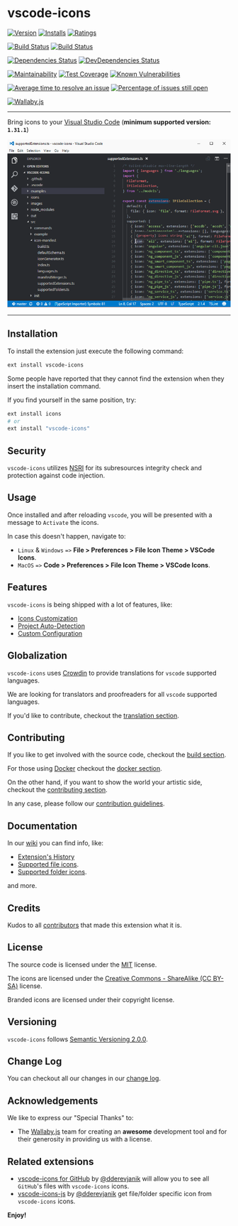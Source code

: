 # vscode-icons

[![Version](https://vsmarketplacebadge.apphb.com/version/vscode-icons-team.vscode-icons.svg)](https://marketplace.visualstudio.com/items?itemName=vscode-icons-team.vscode-icons)
[![Installs](https://vsmarketplacebadge.apphb.com/installs-short/vscode-icons-team.vscode-icons.svg)](https://marketplace.visualstudio.com/items?itemName=vscode-icons-team.vscode-icons)
[![Ratings](https://vsmarketplacebadge.apphb.com/rating/vscode-icons-team.vscode-icons.svg)](https://marketplace.visualstudio.com/items?itemName=vscode-icons-team.vscode-icons)

[![Build Status](https://travis-ci.org/vscode-icons/vscode-icons.svg?branch=master)](https://travis-ci.org/vscode-icons/vscode-icons)
[![Build Status](https://ci.appveyor.com/api/projects/status/github/vscode-icons/vscode-icons?branch=master&svg=true)](https://ci.appveyor.com/project/vscode-icons-team/vscode-icons)

[![Dependencies Status](https://david-dm.org/vscode-icons/vscode-icons/status.svg)](https://david-dm.org/vscode-icons/vscode-icons)
[![DevDependencies Status](https://david-dm.org/vscode-icons/vscode-icons/dev-status.svg)](https://david-dm.org/vscode-icons/vscode-icons?type=dev)

[![Maintainability](https://api.codeclimate.com/v1/badges/4f02368ebeb7be1490bb/maintainability)](https://codeclimate.com/github/vscode-icons/vscode-icons/maintainability)
[![Test Coverage](https://api.codeclimate.com/v1/badges/4f02368ebeb7be1490bb/test_coverage)](https://codeclimate.com/github/vscode-icons/vscode-icons/test_coverage)
[![Known Vulnerabilities](https://snyk.io/test/github/vscode-icons/vscode-icons/badge.svg)](https://snyk.io/test/github/vscode-icons/vscode-icons)

[![Average time to resolve an issue](https://isitmaintained.com/badge/resolution/vscode-icons/vscode-icons.svg)](https://isitmaintained.com/project/vscode-icons/vscode-icons "Average time to resolve an issue")
[![Percentage of issues still open](https://isitmaintained.com/badge/open/vscode-icons/vscode-icons.svg)](https://isitmaintained.com/project/vscode-icons/vscode-icons "Percentage of issues still open")

[![Wallaby.js](https://img.shields.io/badge/wallaby.js-configured-green.svg)](https://wallabyjs.com)

---

Bring icons to your [Visual Studio Code](https://code.visualstudio.com/) (**minimum supported version: `1.31.1`**)

![demo](https://raw.githubusercontent.com/vscode-icons/vscode-icons/master/images/screenshot.gif)

---

## Installation

To install the extension just execute the following command:

```sh
ext install vscode-icons
```

Some people have reported that they cannot find the extension when they insert the installation command.

If you find yourself in the same position, try:

```sh
ext install icons
# or
ext install "vscode-icons"
```

## Security

`vscode-icons` utilizes [NSRI](https://www.npmjs.com/package/nsri) for its subresources integrity check and protection against code injection.

## Usage

Once installed and after reloading `vscode`, you will be presented with a message to `Activate` the icons.

In case this doesn't happen, navigate to:

* `Linux` & `Windows` `=>` **File > Preferences > File Icon Theme > VSCode Icons**.
* `MacOS` `=>` **Code > Preferences > File Icon Theme > VSCode Icons**.

## Features

`vscode-icons` is being shipped with a lot of features, like:

* [Icons Customization](https://github.com/vscode-icons/vscode-icons/wiki/Customization)
* [Project Auto-Detection](https://github.com/vscode-icons/vscode-icons/wiki/Pad)
* [Custom Configuration](https://github.com/vscode-icons/vscode-icons/wiki/Configuration)

## Globalization

`vscode-icons` uses [Crowdin](https://crowdin.com/project/vscode-icons-i18n) to provide translations for `vscode` supported languages.

We are looking for translators and proofreaders for all `vscode` supported languages.

If you'd like to contribute, checkout the [translation section](https://github.com/vscode-icons/vscode-icons/wiki/Translation).

## Contributing

If you like to get involved with the source code, checkout the [build section](https://github.com/vscode-icons/vscode-icons/wiki/Build).

For those using [Docker](https://www.docker.com/) checkout the [docker section](https://github.com/vscode-icons/vscode-icons/wiki/Docker).

On the other hand, if you want to show the world your artistic side, checkout the [contributing section](https://github.com/vscode-icons/vscode-icons/wiki/Contributing).

In any case, please follow our [contribution guidelines](https://github.com/vscode-icons/vscode-icons/blob/master/.github/CONTRIBUTING.md).

## Documentation

In our [wiki](https://github.com/vscode-icons/vscode-icons/wiki) you can find info, like:

* [Extension's History](https://github.com/vscode-icons/vscode-icons/wiki/History)
* [Supported file icons](https://github.com/vscode-icons/vscode-icons/wiki/ListOfFiles).
* [Supported folder icons](https://github.com/vscode-icons/vscode-icons/wiki/ListOfFolders).

and more.

## Credits

Kudos to all [contributors](https://github.com/vscode-icons/vscode-icons/graphs/contributors) that made this extension what it is.

## License

The source code is licensed under the [MIT](License) license.

The icons are licensed under the [Creative Commons - ShareAlike (CC BY-SA)](https://creativecommons.org/licenses/by-sa/4.0/) license.

Branded icons are licensed under their copyright license.

## Versioning

`vscode-icons` follows [Semantic Versioning 2.0.0](http://semver.org/).

## Change Log

You can checkout all our changes in our [change log](https://github.com/vscode-icons/vscode-icons/blob/master/CHANGELOG.md).

## Acknowledgements

We like to express our "Special Thanks" to:

* The [Wallaby.js](https://wallabyjs.com) team for creating an **awesome** development tool and for their generosity in providing us with a license.

## Related extensions

* [vscode-icons for GitHub](https://github.com/dderevjanik/github-vscode-icons) by [@dderevjanik](https://github.com/dderevjanik) will allow you to see all `GitHub`'s files with `vscode-icons` icons.
* [vscode-icons-js](https://github.com/dderevjanik/vscode-icons-js) by [@dderevjanik](https://github.com/dderevjanik) get file/folder specific icon from `vscode-icons` icons.

**Enjoy!**
